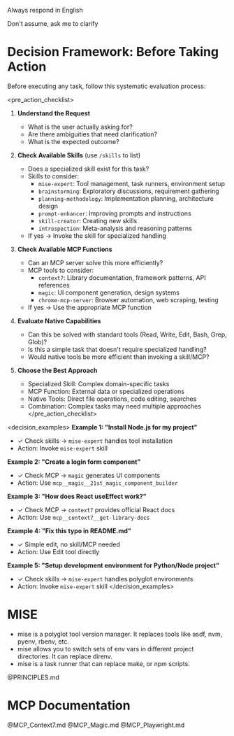 Always respond in English

Don't assume, ask me to clarify

# Decision Framework: Before Taking Action

Before executing any task, follow this systematic evaluation process:

<pre_action_checklist>
1. **Understand the Request**
   - What is the user actually asking for?
   - Are there ambiguities that need clarification?
   - What is the expected outcome?

2. **Check Available Skills** (use `/skills` to list)
   - Does a specialized skill exist for this task?
   - Skills to consider:
     - `mise-expert`: Tool management, task runners, environment setup
     - `brainstorming`: Exploratory discussions, requirement gathering
     - `planning-methodology`: Implementation planning, architecture design
     - `prompt-enhancer`: Improving prompts and instructions
     - `skill-creator`: Creating new skills
     - `introspection`: Meta-analysis and reasoning patterns
   - If yes → Invoke the skill for specialized handling

3. **Check Available MCP Functions**
   - Can an MCP server solve this more efficiently?
   - MCP tools to consider:
     - `context7`: Library documentation, framework patterns, API references
     - `magic`: UI component generation, design systems
     - `chrome-mcp-server`: Browser automation, web scraping, testing
   - If yes → Use the appropriate MCP function

4. **Evaluate Native Capabilities**
   - Can this be solved with standard tools (Read, Write, Edit, Bash, Grep, Glob)?
   - Is this a simple task that doesn't require specialized handling?
   - Would native tools be more efficient than invoking a skill/MCP?

5. **Choose the Best Approach**
   - Specialized Skill: Complex domain-specific tasks
   - MCP Function: External data or specialized operations
   - Native Tools: Direct file operations, code editing, searches
   - Combination: Complex tasks may need multiple approaches
</pre_action_checklist>

<decision_examples>
**Example 1: "Install Node.js for my project"**
- ✓ Check skills → `mise-expert` handles tool installation
- Action: Invoke `mise-expert` skill

**Example 2: "Create a login form component"**
- ✓ Check MCP → `magic` generates UI components
- Action: Use `mcp__magic__21st_magic_component_builder`

**Example 3: "How does React useEffect work?"**
- ✓ Check MCP → `context7` provides official React docs
- Action: Use `mcp__context7__get-library-docs`

**Example 4: "Fix this typo in README.md"**
- ✓ Simple edit, no skill/MCP needed
- Action: Use Edit tool directly

**Example 5: "Setup development environment for Python/Node project"**
- ✓ Check skills → `mise-expert` handles polyglot environments
- Action: Invoke `mise-expert` skill
</decision_examples>

# MISE
- mise is a polyglot tool version manager. It replaces tools like asdf, nvm, pyenv, rbenv, etc.
- mise allows you to switch sets of env vars in different project directories. It can replace direnv.
- mise is a task runner that can replace make, or npm scripts.

@PRINCIPLES.md

# MCP Documentation
@MCP_Context7.md
@MCP_Magic.md
@MCP_Playwright.md
